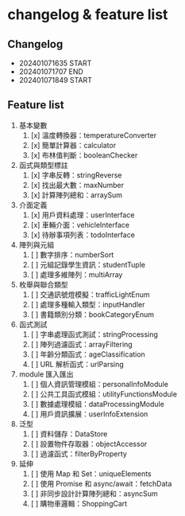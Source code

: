 # changelog & feature list

## Changelog
* 202401071635 START
* 202401071707 END 
* 202401071849 START

## Feature list
1. 基本變數 
   1. [x] 溫度轉換器：temperatureConverter 
   1. [x] 簡單計算器：calculator 
   1. [x] 布林值判斷：booleanChecker
1. 函式與類型標註
   1. [x] 字串反轉：stringReverse 
   1. [x] 找出最大數：maxNumber 
   1. [x] 計算陣列總和：arraySum
1. 介面定義
   1. [x] 用戶資料處理：userInterface
   1. [x] 車輛介面：vehicleInterface
   1. [x] 待辦事項列表：todoInterface 
1. 陣列與元組 
   1. [ ] 數字排序：numberSort
   1. [ ] 元組記錄學生資訊：studentTuple
   1. [ ] 處理多維陣列：multiArray
1. 枚舉與聯合類型
   1. [ ] 交通訊號燈模擬：trafficLightEnum
   1. [ ] 處理多種輸入類型：inputHandler
   1. [ ] 書籍類別分類：bookCategoryEnum
1. 函式測試
   1. [ ] 字串處理函式測試：stringProcessing
   1. [ ] 陣列過濾函式：arrayFiltering
   1. [ ] 年齡分類函式：ageClassification
   1. [ ] URL 解析函式：urlParsing
1. module 匯入匯出
   1. [ ] 個人資訊管理模組：personalInfoModule
   1. [ ] 公共工具函式模組：utilityFunctionsModule
   1. [ ] 數據處理模組：dataProcessingModule
   1. [ ] 用戶資訊擴展：userInfoExtension
1. 泛型
   1. [ ] 資料儲存：DataStore
   1. [ ] 設置物件存取器：objectAccessor
   1. [ ] 過濾函式：filterByProperty
1. 延伸
   1. [ ] 使用 Map 和 Set：uniqueElements
   1. [ ] 使用 Promise 和 async/await：fetchData
   1. [ ] 非同步設計計算陣列總和：asyncSum
   1. [ ] 購物車邏輯：ShoppingCart